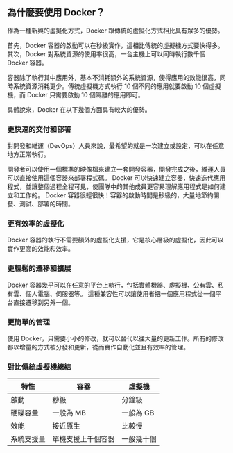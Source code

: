 ## 為什麼要使用 Docker？
作為一種新興的虛擬化方式，Docker 跟傳統的虛擬化方式相比具有眾多的優勢。

首先，Docker 容器的啟動可以在秒級實作，這相比傳統的虛擬機方式要快得多。
其次，Docker 對系統資源的使用率很高，一台主機上可以同時執行數千個 Docker 容器。

容器除了執行其中應用外，基本不消耗額外的系統資源，使得應用的效能很高，同時系統資源消耗更少。傳統虛擬機方式執行 10 個不同的應用就要啟動 10 個虛擬機，而 Docker 只需要啟動 10 個隔離的應用即可。

具體說來，Docker 在以下幾個方面具有較大的優勢。

### 更快速的交付和部署
對開發和維運（DevOps）人員來說，最希望的就是一次建立或設定，可以在任意地方正常執行。

開發者可以使用一個標準的映像檔來建立一套開發容器，開發完成之後，維運人員可以直接使用這個容器來部署程式碼。
Docker 可以快速建立容器，快速迭代應用程式，並讓整個過程全程可見，使團隊中的其他成員更容易理解應用程式是如何建立和工作的。
Docker 容器很輕很快！容器的啟動時間是秒級的，大量地節約開發、測試、部署的時間。

### 更有效率的虛擬化
Docker 容器的執行不需要額外的虛擬化支援，它是核心層級的虛擬化，因此可以實作更高的效能和效率。

### 更輕鬆的遷移和擴展

Docker 容器幾乎可以在任意的平台上執行，包括實體機器、虛擬機、公有雲、私有雲、個人電腦、伺服器等。
這種兼容性可以讓使用者把一個應用程式從一個平台直接遷移到另外一個。

### 更簡單的管理
使用 Docker，只需要小小的修改，就可以替代以往大量的更新工作。所有的修改都以增量的方式被分發和更新，從而實作自動化並且有效率的管理。

### 對比傳統虛擬機總結

| 特性 | 容器 | 虛擬機 |
| ---- | ---- | ------ |
| 啟動 | 秒級 | 分鐘級 |
| 硬碟容量 | 一般為 MB | 一般為 GB |
| 效能 | 接近原生 | 比較慢 |
| 系統支援量 | 單機支援上千個容器 | 一般幾十個 |
